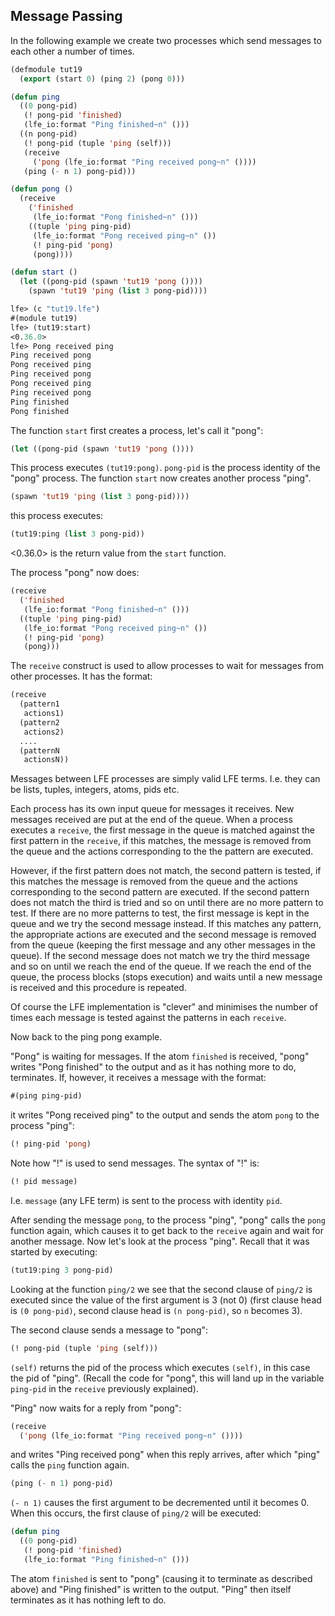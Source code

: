 ## Message Passing

In the following example we create two processes which send messages to each other a number of times.

```lisp
(defmodule tut19
  (export (start 0) (ping 2) (pong 0)))

(defun ping
  ((0 pong-pid)
   (! pong-pid 'finished)
   (lfe_io:format "Ping finished~n" ()))
  ((n pong-pid)
   (! pong-pid (tuple 'ping (self)))
   (receive
     ('pong (lfe_io:format "Ping received pong~n" ())))
   (ping (- n 1) pong-pid)))

(defun pong ()
  (receive
    ('finished
     (lfe_io:format "Pong finished~n" ()))
    ((tuple 'ping ping-pid)
     (lfe_io:format "Pong received ping~n" ())
     (! ping-pid 'pong)
     (pong))))

(defun start ()
  (let ((pong-pid (spawn 'tut19 'pong ())))
    (spawn 'tut19 'ping (list 3 pong-pid))))
```

```lisp
lfe> (c "tut19.lfe")
#(module tut19)
lfe> (tut19:start)
<0.36.0>
lfe> Pong received ping
Ping received pong
Pong received ping
Ping received pong
Pong received ping
Ping received pong
Ping finished
Pong finished
```

The function `start` first creates a process, let's call it "pong":

```lisp
(let ((pong-pid (spawn 'tut19 'pong ())))
```

This process executes `(tut19:pong)`. `pong-pid` is the process identity of the "pong" process. The function `start` now creates another process "ping".

```lisp
(spawn 'tut19 'ping (list 3 pong-pid))))
```

this process executes:

```lisp
(tut19:ping (list 3 pong-pid))
```

<0.36.0> is the return value from the `start` function.

The process "pong" now does:

```lisp
(receive
  ('finished
   (lfe_io:format "Pong finished~n" ()))
  ((tuple 'ping ping-pid)
   (lfe_io:format "Pong received ping~n" ())
   (! ping-pid 'pong)
   (pong)))
```

The `receive` construct is used to allow processes to wait for messages from other processes. It has the format:

```lisp
(receive
  (pattern1
   actions1)
  (pattern2
   actions2)
  ....
  (patternN
   actionsN))
```

Messages between LFE processes are simply valid LFE terms. I.e. they can be lists, tuples, integers, atoms, pids etc.

Each process has its own input queue for messages it receives. New messages received are put at the end of the queue. When a process executes a `receive`, the first message in the queue is matched against the first pattern in the `receive`, if this matches, the message is removed from the queue and the actions corresponding to the the pattern are executed.

However, if the first pattern does not match, the second pattern is tested, if this matches the message is removed from the queue and the actions corresponding to the second pattern are executed. If the second pattern does not match the third is tried and so on until there are no more pattern to test. If there are no more patterns to test, the first message is kept in the queue and we try the second message instead. If this matches any pattern, the appropriate actions are executed and the second message is removed from the queue (keeping the first message and any other messages in the queue). If the second message does not match we try the third message and so on until we reach the end of the queue. If we reach the end of the queue, the process blocks (stops execution) and waits until a new message is received and this procedure is repeated.

Of course the LFE implementation is "clever" and minimises the number of times each message is tested against the patterns in each `receive`.

Now back to the ping pong example.

"Pong" is waiting for messages. If the atom `finished` is received, "pong" writes "Pong finished" to the output and as it has nothing more to do, terminates. If, however, it receives a message with the format:

```lisp
#(ping ping-pid)
```

it writes "Pong received ping" to the output and sends the atom `pong` to the process "ping":

```lisp
(! ping-pid 'pong)
```

Note how "!" is used to send messages. The syntax of "!" is:

```lisp
(! pid message)
```

I.e. `message` (any LFE term) is sent to the process with identity `pid`.

After sending the message `pong`, to the process "ping", "pong" calls the `pong` function again, which causes it to get back to the `receive` again and wait for another message. Now let's look at the process "ping". Recall that it was started by executing:

```lisp
(tut19:ping 3 pong-pid)
```

Looking at the function `ping/2` we see that the second clause of `ping/2` is executed since the value of the first argument is 3 (not 0) (first clause head is `(0 pong-pid)`, second clause head is `(n pong-pid)`, so `n` becomes 3).

The second clause sends a message to "pong":

```lisp
(! pong-pid (tuple 'ping (self)))
```

`(self)` returns the pid of the process which executes `(self)`, in this case the pid of "ping". (Recall the code for "pong", this will land up in the variable `ping-pid` in the `receive` previously explained).

"Ping" now waits for a reply from "pong":

```lisp
(receive
  ('pong (lfe_io:format "Ping received pong~n" ())))
```

and writes "Ping received pong" when this reply arrives, after which "ping" calls the `ping` function again.

```lisp
(ping (- n 1) pong-pid)
```

`(- n 1)` causes the first argument to be decremented until it becomes 0. When this occurs, the first clause of `ping/2` will be executed:

```lisp
(defun ping
  ((0 pong-pid)
   (! pong-pid 'finished)
   (lfe_io:format "Ping finished~n" ()))
```

The atom `finished` is sent to "pong" (causing it to terminate as described above) and "Ping finished" is written to the output. "Ping" then itself terminates as it has nothing left to do.
